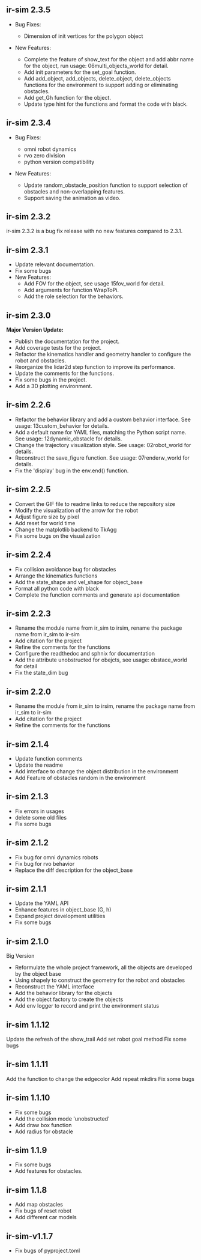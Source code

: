 ## ir-sim 2.3.5

- Bug Fixes:
  - Dimension of init vertices for the polygon object

- New Features:
  - Complete the feature of show_text for the object and add abbr name for the object, run usage: 06multi_objects_world for detail.
  - Add init parameters for the set_goal function.
  - Add add_object, add_objects, delete_object, delete_objects functions for the environment to support adding or eliminating obstacles.
  - Add get_Gh function for the object.
  - Update type hint for the functions and format the code with black.
  
## ir-sim 2.3.4

- Bug Fixes:
  - omni robot dynamics
  - rvo zero division
  - python version compatibility

- New Features:
  - Update random_obstacle_position function to support selection of obstacles and non-overlapping features.
  - Support saving the animation as video.
  
## ir-sim 2.3.2

ir-sim 2.3.2 is a bug fix release with no new features compared to 2.3.1.

## ir-sim 2.3.1

- Update relevant documentation.
- Fix some bugs
- New Features:
  - Add FOV for the object, see usage 15fov_world for detail.
  - Add arguments for function WrapToPi.
  - Add the role selection for the behaviors.

## ir-sim 2.3.0

**Major Version Update:** 

- Publish the documentation for the project.
- Add coverage tests for the project.
- Refactor the kinematics handler and geometry handler to configure the robot and obstacles.
- Reorganize the lidar2d step function to improve its performance.
- Update the comments for the functions.
- Fix some bugs in the project.
- Add a 3D plotting environment.

## ir-sim 2.2.6

- Refactor the behavior library and add a custom behavior interface.
See usage: 13custom_behavior for details.
- Add a default name for YAML files, matching the Python script name.
See usage: 12dynamic_obstacle for details.
- Change the trajectory visualization style.
See usage: 02robot_world for details.
- Reconstruct the save_figure function.
See usage: 07renderw_world for details.
- Fix the 'display' bug in the env.end() function.

## ir-sim 2.2.5

- Convert the GIF file to readme links to reduce the repository size
- Modify the visualization of the arrow for the robot
- Adjust figure size by pixel
- Add reset for world time
- Change the matplotlib backend to TkAgg
- Fix some bugs on the visualization

## ir-sim 2.2.4

- Fix collision avoidance bug for obstacles
- Arrange the kinematics functions
- Add the state_shape and vel_shape for object_base
- Format all python code with black
- Complete the function comments and generate api documentation

## ir-sim 2.2.3

- Rename the module name from ir_sim to irsim, rename the package name from ir_sim to ir-sim
- Add citation for the project
- Refine the comments for the functions
- Configure the readthedoc and sphnix for documentation
- Add the attribute unobstructed for obejcts, see usage: obstace_world for detail
- Fix the state_dim bug

## ir-sim 2.2.0

- Rename the module from ir_sim to irsim, rename the package name from ir_sim to ir-sim
- Add citation for the project
- Refine the comments for the functions


## ir-sim 2.1.4

- Update function comments
- Update the readme
- Add interface to change the object distribution in the environment
- Add Feature of obstacles random in the environment

## ir-sim 2.1.3
- Fix errors in usages
- delete some old files
- Fix some bugs

## ir-sim 2.1.2

- Fix bug for omni dynamics robots
- Fix bug for rvo behavior
- Replace the diff description for the object_base


## ir-sim 2.1.1

- Update the YAML API
- Enhance features in object_base (G, h)
- Expand project development utilities
- Fix some bugs

## ir-sim 2.1.0

Big Version

- Reformulate the whole project framework, all the objects are developed by the object base
- Using shapely to construct the geometry for the robot and obstacles
- Reconstruct the YAML interface
- Add the behavior library for the objects
- Add the object factory to create the objects
- Add env logger to record and print the environment status

## ir-sim 1.1.12

Update the refresh of the show_trail
Add set robot goal method
Fix some bugs


## ir-sim 1.1.11

Add the function to change the edgecolor
Add repeat mkdirs
Fix some bugs

## ir-sim 1.1.10

- Fix some bugs
- Add the collision mode 'unobstructed'
- Add draw box function
- Add radius for obstacle


## ir-sim 1.1.9

- Fix some bugs
- Add features for obstacles.


## ir-sim 1.1.8

- Add map obstacles
- Fix bugs of reset robot
- Add different car models

## ir-sim-v1.1.7

- Fix bugs of pyproject.toml